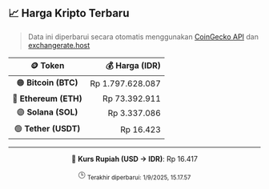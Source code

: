 

<!-- HARGA_KRIPTO -->
## 📈 Harga Kripto Terbaru

> Data ini diperbarui secara otomatis menggunakan [CoinGecko API](https://www.coingecko.com/) dan [exchangerate.host](https://exchangerate.host/)

<div align="center">

| 🪙 Token | 💰 Harga (IDR) |
|:------:|---------------:|
| 🟠 **Bitcoin (BTC)**   | Rp 1.797.628.087 |
| 🔵 **Ethereum (ETH)**  | Rp 73.392.911 |
| 🟣 **Solana (SOL)**    | Rp 3.337.086 |
| 🟢 **Tether (USDT)**   | Rp 16.423 |

---

💱 **Kurs Rupiah (USD → IDR)**: Rp 16.417

🕒 <sub>Terakhir diperbarui: 1/9/2025, 15.17.57</sub>

</div>
<!-- /HARGA_KRIPTO -->
